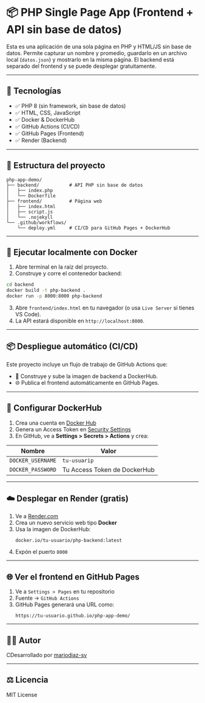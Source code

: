 # 📦 PHP Single Page App (Frontend + API sin base de datos)

Esta es una aplicación de una sola página en PHP y HTML/JS sin base de datos. Permite capturar un nombre y promedio, guardarlo en un archivo local (`datos.json`) y mostrarlo en la misma página. El backend está separado del frontend y se puede desplegar gratuitamente.

---

## 🚀 Tecnologías

- ✅ PHP 8 (sin framework, sin base de datos)
- ✅ HTML, CSS, JavaScript
- ✅ Docker & DockerHub
- ✅ GitHub Actions (CI/CD)
- ✅ GitHub Pages (Frontend)
- ✅ Render (Backend)

---

## 🧩 Estructura del proyecto

```
php-app-demo/
├── backend/           # API PHP sin base de datos
│   ├── index.php
│   └── Dockerfile
├── frontend/          # Página web
│   ├── index.html
│   ├── script.js
│   └── .nojekyll
└── .github/workflows/
    └── deploy.yml     # CI/CD para GitHub Pages + DockerHub
```

---

## 🧪 Ejecutar localmente con Docker

1. Abre terminal en la raíz del proyecto.
2. Construye y corre el contenedor backend:

```bash
cd backend
docker build -t php-backend .
docker run -p 8000:8000 php-backend
```

3. Abre `frontend/index.html` en tu navegador (o usa `Live Server` si tienes VS Code).
4. La API estará disponible en `http://localhost:8000`.

---

## 📦 Despliegue automático (CI/CD)

Este proyecto incluye un flujo de trabajo de GitHub Actions que:

- 🔄 Construye y sube la imagen de backend a DockerHub.
- 🌐 Publica el frontend automáticamente en GitHub Pages.

---

## 🐳 Configurar DockerHub

1. Crea una cuenta en [Docker Hub](https://hub.docker.com/)
2. Genera un Access Token en [Security Settings](https://hub.docker.com/settings/security)
3. En GitHub, ve a **Settings > Secrets > Actions** y crea:

| Nombre             | Valor                          |
|--------------------|--------------------------------|
| `DOCKER_USERNAME`  | `tu-usuarip`                  |
| `DOCKER_PASSWORD`  | Tu Access Token de DockerHub   |

---

## ☁️ Desplegar en Render (gratis)

1. Ve a [Render.com](https://render.com/)
2. Crea un nuevo servicio web tipo **Docker**
3. Usa la imagen de DockerHub:  
   ```
   docker.io/tu-usuario/php-backend:latest
   ```
4. Expón el puerto `8000`

---

## 🌐 Ver el frontend en GitHub Pages

1. Ve a `Settings > Pages` en tu repositorio
2. Fuente → `GitHub Actions`
3. GitHub Pages generará una URL como:  
   ```
   https://tu-usuario.github.io/php-app-demo/
   ```

---

## 🧑‍💻 Autor

CDesarrollado por [mariodiaz-sv](https://github.com/mariodiaz-sv)

---

## ⚖️ Licencia

MIT License
